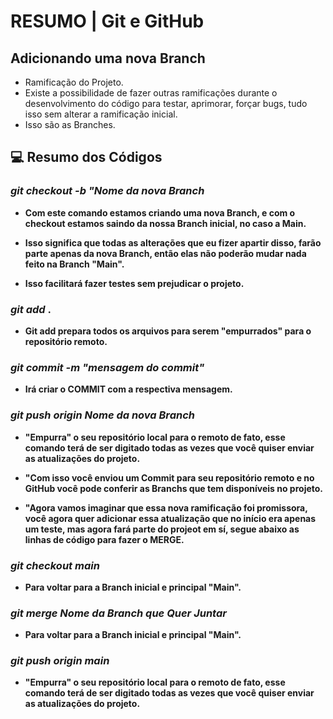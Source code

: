 # RESUMO | Git e GitHub
## Adicionando uma nova Branch
- Ramificação do Projeto.
- Existe a possibilidade de fazer outras ramificações durante o desenvolvimento do código para testar, aprimorar, forçar bugs, tudo isso sem alterar a ramificação inicial.
- Isso são as Branches.

## 💻 Resumo dos Códigos

### _git checkout -b "Nome da nova Branch_
- **Com este comando estamos criando uma nova Branch, e com o checkout estamos saindo da nossa Branch inicial, no caso a Main.**

- **Isso significa que todas as alterações que eu fizer apartir disso, farão parte apenas da nova Branch, então elas não poderão mudar nada feito na Branch "Main".**

- **Isso facilitará fazer testes sem prejudicar o projeto.**

### _git add_ .
- **Git add prepara todos os arquivos para serem "empurrados" para o repositório remoto.**

### _git commit -m "mensagem do commit"_
- **Irá criar o COMMIT com a respectiva mensagem.**

### _git push origin Nome da nova Branch_
- **"Empurra" o seu repositório local para o remoto de fato, esse comando terá de ser digitado todas as vezes que você quiser enviar as atualizações do projeto.**

- **"Com isso você enviou um Commit para seu repositório remoto e no GitHub você pode conferir as Branchs que tem disponíveis no projeto.**

- **"Agora vamos imaginar que essa nova ramificação foi promissora, você agora quer adicionar essa atualização que no início era apenas um teste, mas agora fará parte do projeot em sí, segue abaixo as linhas de código para fazer o MERGE.**

### _git checkout main_
- **Para voltar para a Branch inicial e principal "Main".**

### _git merge Nome da Branch que Quer Juntar_
- **Para voltar para a Branch inicial e principal "Main".**

### _git push origin main_
- **"Empurra" o seu repositório local para o remoto de fato, esse comando terá de ser digitado todas as vezes que você quiser enviar as atualizações do projeto.**